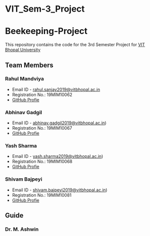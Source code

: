# VIT_Sem-3_Project

# Beekeeping-Project

This repository contains the code for the 3rd Semester Project for [VIT Bhopal University](https://vitbhopal.ac.in/)

## Team Members

### Rahul Mandviya
* Email ID - rahul.sanjay2019@vitbhopal.ac.in
* Registration No.: 19MIM10062
* [GitHub Profie](https://github.com/Rahulm0106)

### Abhinav Gadgil
* Email ID - abhinav.gadgil2019@vitbhopal.ac.in)
* Registration No.: 19MIM10067
* [GitHub Profie](https://github.com/kprakhar27/)

### Yash Sharma
* Email ID - yash.sharma2019@vitbhopal.ac.in)
* Registration No.: 19MIM10068
* [GitHub Profie](https://github.com/kprakhar27/)

### Shivam Bajpeyi
* Email ID - shivam.bajpeyi2019@vitbhopal.ac.in)
* Registration No.: 19MIM10081
* [GitHub Profie](https://github.com/kprakhar27/)

## Guide

### Dr. M. Ashwin
